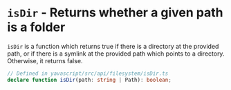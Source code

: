 # `isDir` - Returns whether a given path is a folder

`isDir` is a function which returns true if there is a directory at the provided path, or if there is a symlink at the provided path which points to a directory. Otherwise, it returns false.

```ts
// Defined in yavascript/src/api/filesystem/isDir.ts
declare function isDir(path: string | Path): boolean;
```
